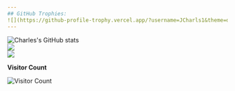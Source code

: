 ```yaml
---
## GitHub Trophies:
![](https://github-profile-trophy.vercel.app/?username=JCharls1&theme=dark&show-frame=false&no-bg=false&margin-w=4)
---
```


![Charles's GitHub stats](https://github-readme-stats.vercel.app/api?username=JCharls1&theme=dark&show_icons=true)<br/>
![](https://github-readme-stats.vercel.app/api/top-langs/?username=JCharls1&theme=dark&show_border=false&include_all_commits=false&count_private=false&layout=compact)<br/>
![](https://github-readme-streak-stats.herokuapp.com/?user=JCharls1&theme=dark&show_border=false)


<!--[![Visitor Count](https://visitcount.itsvg.in/api?id=jundel-malazarte29&icon=9&color=000000&textcolor=ffffff)](https://visitcount.itsvg.in)<br/> -->
<strong>Visitor Count</strong><br/>

![Visitor Count](https://profile-counter.glitch.me/JCharls1/count.svg)
